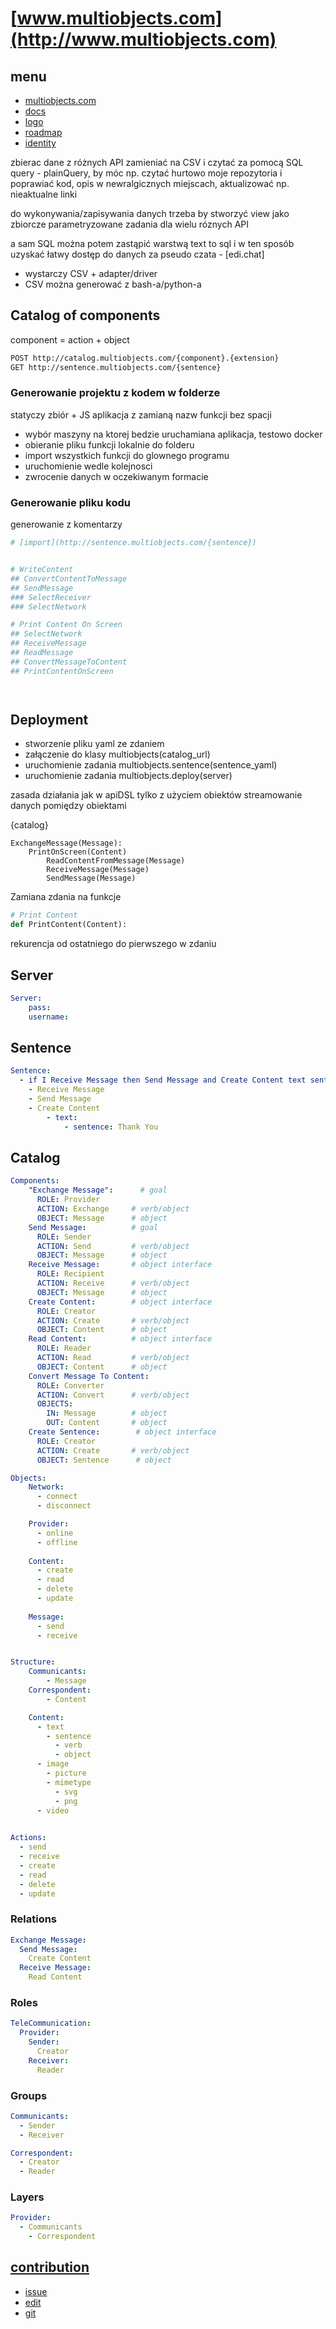# [www.multiobjects.com](http://www.multiobjects.com)

## menu

+ [multiobjects.com](http://www.multiobjects.com)
+ [docs](http://docs.multiobjects.com)
+ [logo](http://logo.multiobjects.com)
+ [roadmap](http://roadmap.multiobjects.com)
+ [identity](http://identity.multiobjects.com)



zbierac dane z różnych API zamieniać na CSV i czytać za pomocą SQL query - plainQuery, by móc np. czytać hurtowo moje repozytoria i poprawiać kod, opis w newralgicznych miejscach, aktualizować np. nieaktualne linki

do wykonywania/zapisywania danych trzeba by stworzyć view jako zbiorcze parametryzowane zadania dla wielu róznych API

a sam SQL można potem zastąpić warstwą text to sql i w ten sposób uzyskać łatwy dostęp do danych za pseudo czata - [edi.chat]

+ wystarczy CSV + adapter/driver
+ CSV można generować z bash-a/python-a




## Catalog of components

component = action + object
```bash
POST http://catalog.multiobjects.com/{component}.{extension}
GET http://sentence.multiobjects.com/{sentence}
```

### Generowanie projektu z kodem w folderze
statyczy zbiór + JS aplikacja z zamianą nazw funkcji bez spacji
+ wybór maszyny na ktorej bedzie uruchamiana aplikacja, testowo docker
+ obieranie pliku funkcji lokalnie do folderu
+ import wszystkich funkcji do glownego programu
+ uruchomienie wedle kolejnosci
+ zwrocenie danych w oczekiwanym formacie
 
### Generowanie pliku kodu
generowanie z komentarzy
```python + markdown
# [import](http://sentence.multiobjects.com/{sentence})


# WriteContent
## ConvertContentToMessage
## SendMessage
### SelectReceiver
### SelectNetwork

# Print Content On Screen
## SelectNetwork
## ReceiveMessage
## ReadMessage
## ConvertMessageToContent
## PrintContentOnScreen




```


## Deployment

- stworzenie pliku yaml ze zdaniem
- załączenie do klasy multiobjects(catalog_url)
- uruchomienie zadania multiobjects.sentence(sentence_yaml)
- uruchomienie zadania multiobjects.deploy(server)

zasada działania jak w apiDSL tylko z użyciem obiektów
streamowanie danych pomiędzy obiektami 


{catalog}
```
ExchangeMessage(Message):
    PrintOnScreen(Content)
        ReadContentFromMessage(Message)
        ReceiveMessage(Message)
        SendMessage(Message)
```
        
Zamiana zdania na funkcje


```python
# Print Content
def PrintContent(Content):

```                
        

rekurencja od ostatniego do pierwszego w zdaniu


## Server

```yaml
Server:
    pass:
    username:

```

## Sentence

```yaml
Sentence:
  - if I Receive Message then Send Message and Create Content text sentence: Thank You
    - Receive Message
    - Send Message
    - Create Content
        - text:
            - sentence: Thank You
```


        
## Catalog

```yaml
Components:  
    "Exchange Message":      # goal
      ROLE: Provider
      ACTION: Exchange     # verb/object
      OBJECT: Message      # object
    Send Message:          # goal
      ROLE: Sender
      ACTION: Send         # verb/object
      OBJECT: Message      # object
    Receive Message:       # object interface
      ROLE: Recipient
      ACTION: Receive      # verb/object
      OBJECT: Message      # object
    Create Content:        # object interface
      ROLE: Creator
      ACTION: Create       # verb/object
      OBJECT: Content      # object
    Read Content:          # object interface
      ROLE: Reader
      ACTION: Read         # verb/object
      OBJECT: Content      # object
    Convert Message To Content:    
      ROLE: Converter
      ACTION: Convert      # verb/object
      OBJECTS:
        IN: Message        # object
        OUT: Content       # object
    Create Sentence:        # object interface
      ROLE: Creator
      ACTION: Create       # verb/object
      OBJECT: Sentence      # object

Objects:
    Network:          
      - connect
      - disconnect        

    Provider:          
      - online
      - offline        
    
    Content:
      - create
      - read
      - delete
      - update
    
    Message:        
      - send
      - receive


Structure:
    Communicants:
        - Message
    Correspondent:
        - Content

    Content:
      - text
        - sentence
          - verb
          - object
      - image
        - picture
        - mimetype
          - svg
          - png
      - video

    
Actions:
  - send
  - receive
  - create
  - read
  - delete
  - update

```


### Relations

```yml
Exchange Message:  
  Send Message:
    Create Content
  Receive Message:
    Read Content
```



### Roles

```yml
TeleCommunication:
  Provider:
    Sender:
      Creator
    Receiver:
      Reader
```


### Groups

```yml
Communicants:
  - Sender
  - Receiver

Correspondent:
  - Creator
  - Reader
```


### Layers


```yml
Provider:
  - Communicants
    - Correspondent
```







## [contribution](http://contribution.softreck.dev)

+ [issue](https://github.com/multiobjects/www/issues/new)
+ [edit](https://github.com/multiobjects/www/edit/main/README.md)
+ [git](https://github.com/multiobjects/)
